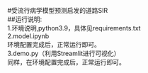#受流行病学模型预测启发的道路SIR<br>
##运行说明:  
1.环境说明,python3.9，具体见requirements.txt  
2.model.ipynb  
环境配置完成后，正常运行即可。  
3.demo.py（利用Streamlit进行可视化）  
同样，在环境配置完成后，正常运行即可。

